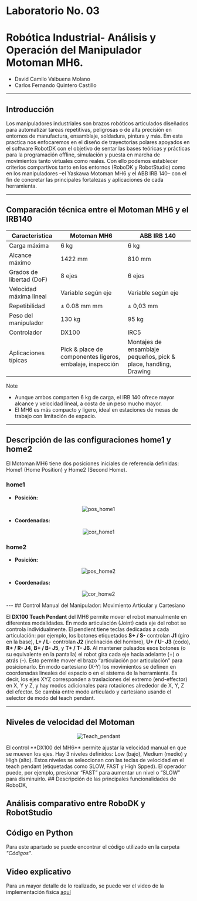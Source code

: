# Laboratorio No. 03
# Robótica Industrial- Análisis y Operación del Manipulador Motoman MH6.

* David Camilo Valbuena Molano
* Carlos Fernando Quintero Castillo
---

## Introducción 
Los manipuladores industriales son brazos robóticos articulados diseñados para automatizar tareas repetitivas, peligrosas o de alta precisión en entornos de manufactura, ensamblaje, soldadura, pintura y más. Em esta practica nos enfocaremos en el diseño de trayectorias polares apoyados en el software RobotDK con el objetivo de sentar las bases teóricas y prácticas para la programación offline, simulación y puesta en marcha de movimientos tanto virtuales como reales. Con ello podemos establecer criterios compartivos tanto en los entornos (RoboDK y RobotStudio) como en los manipuladores ­–el Yaskawa Motoman MH6 y el ABB IRB 140– con el fin de concretar las principales fortalezas y aplicaciones de cada herramienta.

---
## Comparación técnica entre el Motoman MH6 y el IRB140


| Característica               | Motoman MH6                          | ABB IRB 140                         |
|------------------------------|--------------------------------------|-------------------------------------|
| Carga máxima                 | 6 kg                                 | 6 kg                                |
| Alcance máximo               | 1422 mm                               | 810 mm                              |
| Grados de libertad (DoF)     | 8 ejes                               | 6 ejes                              |
| Velocidad máxima lineal      | Variable según eje                           | Variable según eje                          |
| Repetibilidad                | ± 0.08 mm mm                            | ± 0,03 mm                           |
| Peso del manipulador         | 130 kg                                | 95 kg                              |
| Controlador | DX100 | IRC5 |
| Aplicaciones típicas         | Pick & place de componentes ligeros, embalaje, inspección | Montajes de ensamblaje pequeños, pick & place, handling, Drawing          |

> [!NOTE] 
> - Aunque ambos comparten 6 kg de carga, el IRB 140 ofrece mayor alcance y velocidad lineal, a costa de un peso mucho mayor.
> - El MH6 es más compacto y ligero, ideal en estaciones de mesas de trabajo con limitación de espacio.  

---

##  Descripción de las configuraciones home1 y home2

El Motoman MH6 tiene dos posiciones iniciales de referencia definidas: Home1 (Home Position) y Home2 (Second Home).

### home1

- **Posición:**

<div align="center">

![pos_home1](/Laboratorio_03/Imágenes/home1.jpg)

</div>

- **Coordenadas:**

<div align="center">

![cor_home1](Imágenes/Coordenadas_home1.jpg)

</div>

### home2
- **Posición:**

<div align="center">

![pos_home2](Imágenes/home2.jpg)

</div>

- **Coordenadas:**
  
<div align="center">

![cor_home2](Imágenes/Coordenandas_home2.jpg)

</div>
---
## Control Manual del Manipulador: Movimiento Articular y Cartesiano

El **DX100 Teach Pendant** del MH6 permite mover el robot manualmente en diferentes modalidades. En modo articulación (Joint) cada eje del robot se controla individualmente. El pendient tiene teclas dedicadas a cada articulación: por ejemplo, los botones etiquetados **S+ / S-** controlan **J1** (giro en la base), **L+ / L**- controlan **J2** (inclinación del hombro), **U+ / U- J3** (codo), **R+ / R- J4**, **B+ / B- J5**, y **T+ / T- J6**. Al mantener pulsados esos botones (o su equivalente en la pantalla) el robot gira cada eje hacia adelante (+) o atrás (–). Esto permite mover el brazo “articulación por articulación” para posicionarlo. En modo cartesiano (X-Y) los movimientos se definen en coordenadas lineales del espacio o en el sistema de la herramienta. Es decir, los ejes XYZ corresponden a traslaciones del extremo (end-effector) en X, Y y Z, y hay modos adicionales para rotaciones alrededor de X, Y, Z del efector. Se cambia entre modo articulado y cartesiano usando el selector de modo del teach pendant.

---
## Niveles de velocidad del Motoman

<div align="center">

![Teach_pendant](Imágenes/Tech_Pendant.jpg)

</div>
El control **DX100 del MH6** permite ajustar la velocidad manual en que se mueven los ejes. Hay 3 niveles definidos: Low (bajo), Medium (medio) y High (alto). Estos niveles se seleccionan con las teclas de velocidad en el teach pendant (etiquetadas como SLOW, FAST y High Spped). El operador puede, por ejemplo, presionar “FAST” para aumentar un nivel o “SLOW” para disminuirlo.
## Descripción de las principales funcionalidades de RoboDK,

## Análisis comparativo entre RoboDK y RobotStudio

## Código en Python

Para este apartado se puede encontrar el código utilizado en la carpeta *"Códigos"*.

## Video explicativo
Para un mayor detalle de lo realizado, se puede ver el video de la implementación física [aquí](enlace)
